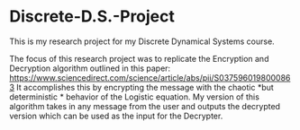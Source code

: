 # Discrete-D.S.-Project
This is my research project for my Discrete Dynamical Systems course. 

The focus of this research project was to replicate the Encryption and Decryption algorithm outlined in this paper: https://www.sciencedirect.com/science/article/abs/pii/S0375960198000863
It accomplishes this by encrypting the message with the chaotic *but deterministic * behavior of the Logistic equation. My version of this algorithm 
takes in any message from the user and outputs the decrypted version which can be used as the input for the Decrypter. 
